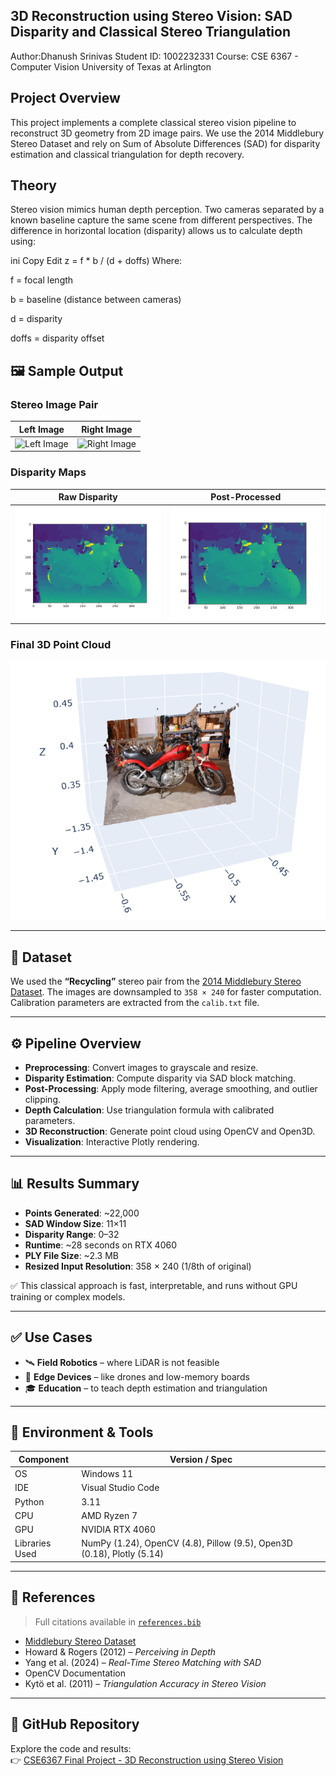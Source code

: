 
## 3D Reconstruction using Stereo Vision: SAD Disparity and Classical Stereo Triangulation
Author:Dhanush Srinivas
Student ID: 1002232331
Course: CSE 6367 - Computer Vision
University of Texas at Arlington

## Project Overview
This project implements a complete classical stereo vision pipeline to reconstruct 3D geometry from 2D image pairs. We use the 2014 Middlebury Stereo Dataset and rely on Sum of Absolute Differences (SAD) for disparity estimation and classical triangulation for depth recovery.

## Theory
Stereo vision mimics human depth perception. Two cameras separated by a known baseline capture the same scene from different perspectives. The difference in horizontal location (disparity) allows us to calculate depth using:

ini
Copy
Edit
z = f * b / (d + doffs)
Where:

f = focal length

b = baseline (distance between cameras)

d = disparity

doffs = disparity offset

## 🖼️ Sample Output

### Stereo Image Pair
| Left Image | Right Image |
|------------|-------------|
| ![Left Image](data/images/im0.png) | ![Right Image](data/images/im1.png) |

### Disparity Maps
| Raw Disparity | Post-Processed |
|---------------|----------------|
| ![Raw Disparity](data/output/MPL1.png) | ![Post Disparity](data/output/MPL1.png) |

### Final 3D Point Cloud
![3D Point Cloud Output](3d.png)

---

## 📁 Dataset

We used the **“Recycling”** stereo pair from the [2014 Middlebury Stereo Dataset](https://vision.middlebury.edu/stereo/data/). The images are downsampled to `358 × 240` for faster computation. Calibration parameters are extracted from the `calib.txt` file.

---

## ⚙️ Pipeline Overview

- **Preprocessing**: Convert images to grayscale and resize.
- **Disparity Estimation**: Compute disparity via SAD block matching.
- **Post-Processing**: Apply mode filtering, average smoothing, and outlier clipping.
- **Depth Calculation**: Use triangulation formula with calibrated parameters.
- **3D Reconstruction**: Generate point cloud using OpenCV and Open3D.
- **Visualization**: Interactive Plotly rendering.

---

## 📊 Results Summary

- **Points Generated**: ~22,000  
- **SAD Window Size**: 11×11  
- **Disparity Range**: 0–32  
- **Runtime**: ~28 seconds on RTX 4060  
- **PLY File Size**: ~2.3 MB  
- **Resized Input Resolution**: 358 × 240 (1/8th of original)

✅ This classical approach is fast, interpretable, and runs without GPU training or complex models.

---

## ✅ Use Cases

- 🛰 **Field Robotics** – where LiDAR is not feasible  
- 📱 **Edge Devices** – like drones and low-memory boards  
- 🎓 **Education** – to teach depth estimation and triangulation

---

## 🧪 Environment & Tools

| Component         | Version / Spec              |
|------------------|-----------------------------|
| OS               | Windows 11                  |
| IDE              | Visual Studio Code          |
| Python           | 3.11                        |
| CPU              | AMD Ryzen 7                 |
| GPU              | NVIDIA RTX 4060             |
| Libraries Used   | NumPy (1.24), OpenCV (4.8), Pillow (9.5), Open3D (0.18), Plotly (5.14) |

---

## 📎 References

> Full citations available in [`references.bib`](./references.bib)

- [Middlebury Stereo Dataset](https://vision.middlebury.edu/stereo/)
- Howard & Rogers (2012) – *Perceiving in Depth*
- Yang et al. (2024) – *Real-Time Stereo Matching with SAD*
- OpenCV Documentation
- Kytö et al. (2011) – *Triangulation Accuracy in Stereo Vision*

---

## 🔗 GitHub Repository

Explore the code and results:  
👉 [CSE6367 Final Project - 3D Reconstruction using Stereo Vision](https://github.com/Dev-Dhanush-hub/CSE6367_final_project-3D-Reconstruction-using-Stereo-Vision)
